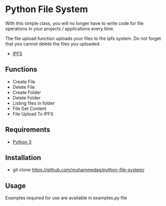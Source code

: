 # Python File System

With this simple class, you will no longer have to write code for file operations in your projects / applications every time.

The file upload function uploads your files to the ipfs system. Do not forget that you cannot delete the files you uploaded.
+ [IPFS](https://ipfs.io/)

## Functions

+ Create File
+ Delete File
+ Create Folder
+ Delete Folder
+ Listing files in folder
+ File Get Content
+ File Upload To IPFS

## Requirements

+ [Python 3](https://www.python.org/)

## Installation

+ git clone https://github.com/muhammedag/python-file-system/


## Usage

Examples required for use are available in examples.py file
